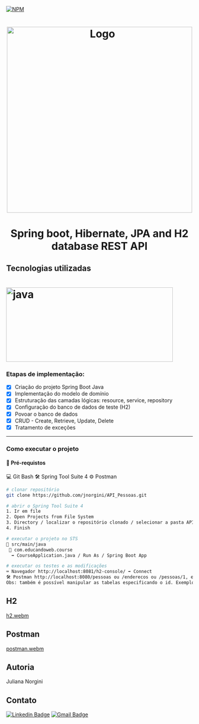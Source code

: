 [![NPM](https://img.shields.io/npm/l/react)](https://github.com/jnorgini/API_Pessoas/blob/main/licence)
<h1 align="center"><a href="https://user-images.githubusercontent.com/"><img src="https://user-images.githubusercontent.com/114461353/215025461-97098063-85f6-4698-877a-cb5352976d4e.png" alt="Logo" width=500"/></a> <br /> </h1> 

<h1 align="center"> Spring boot, Hibernate, JPA and H2 database REST API </h1>

## Tecnologias utilizadas 

<h1><img src="https://user-images.githubusercontent.com/114461353/215026743-aa1779f0-2832-45cb-a2c4-d2f7d7e6748a.png" alt="java" width="450" height="200"/> </a></h1>

### Etapas de implementação:
- [x] Criação do projeto Spring Boot Java
- [x] Implementação do modelo de domínio
- [x] Estruturação das camadas lógicas: resource, service, repository
- [x] Configuração do banco de dados de teste (H2)
- [x] Povoar o banco de dados
- [x] CRUD - Create, Retrieve, Update, Delete
- [x] Tratamento de exceções

---

<h3> Como executar o projeto</h3>

#### 🛑 Pré-requistos

💻 Git Bash
🛠 Spring Tool Suite 4
⚙️ Postman


```bash
# clonar repositório
git clone https://github.com/jnorgini/API_Pessoas.git

# abrir o Spring Tool Suite 4
1. Ir em file
2. Open Projects from File System
3. Directory / localizar o repositório clonado / selecionar a pasta API_Pessoas
4. Finish

# executar o projeto no STS
📁 src/main/java
 📂 com.educandoweb.course
  ➡️ CourseApplication.java / Run As / Spring Boot App

# executar os testes e as modificações
⌨️ Navegador http://localhost:8081/h2-console/ ➡️ Connect 
🛠️ Postman http://localhost:8080/pessoas ou /enderecos ou /pessoas/1, etc.
Obs: também é possível manipular as tabelas especificando o id. Exemplo: /products/5
```


## H2

[h2.webm](https://user-images.githubusercontent.com/114461353/215025126-dd00f373-b95d-4719-beaa-d9ab73a5e684.webm)

## Postman

[postman.webm](https://user-images.githubusercontent.com/114461353/215025264-87708ec0-2fcf-469c-b306-1818e561e991.webm)

## Autoria

Juliana Norgini

 ## Contato
 
 [![Linkedin Badge](https://img.shields.io/badge/-LinkedIn-6633cc?style=flat-square&logo=Linkedin&logoColor=white&link=https://www.linkedin.com/in/juliana-norgini)](https://www.linkedin.com/in/juliana-norgini)
[![Gmail Badge](https://img.shields.io/badge/-jnorgini@gmail.com-6633cc?style=flat-square&logo=Gmail&logoColor=white&link=mailto:jnorgini@gmail.com)](mailto:jnorgini@gmail.com)

